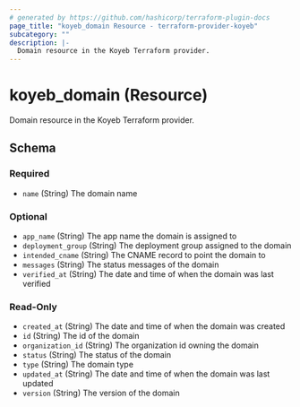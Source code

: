 ```yaml
---
# generated by https://github.com/hashicorp/terraform-plugin-docs
page_title: "koyeb_domain Resource - terraform-provider-koyeb"
subcategory: ""
description: |-
  Domain resource in the Koyeb Terraform provider.
---
```


# koyeb_domain (Resource)

Domain resource in the Koyeb Terraform provider.



<!-- schema generated by tfplugindocs -->
## Schema

### Required

- `name` (String) The domain name

### Optional

- `app_name` (String) The app name the domain is assigned to
- `deployment_group` (String) The deployment group assigned to the domain
- `intended_cname` (String) The CNAME record to point the domain to
- `messages` (String) The status messages of the domain
- `verified_at` (String) The date and time of when the domain was last verified

### Read-Only

- `created_at` (String) The date and time of when the domain was created
- `id` (String) The id of the domain
- `organization_id` (String) The organization id owning the domain
- `status` (String) The status of the domain
- `type` (String) The domain type
- `updated_at` (String) The date and time of when the domain was last updated
- `version` (String) The version of the domain


